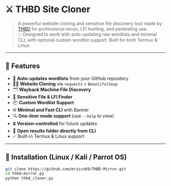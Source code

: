 # ⚔️ THBD Site Cloner

> A powerful website cloning and sensitive file discovery tool made by [THBD](https://github.com/thbdsec) for professional recon, LFI hunting, and pentesting use.  
> 💥 Designed to work with auto-updating raw wordlists and minimal CLI, with optional custom wordlist support. Built for both Termux & Linux.

---

## 🚀 Features

- 🔁 **Auto-updates wordlists** from your GitHub repository
- 🕵️‍♂️ **Website Cloning** via `requests` + `BeautifulSoup`
- 🗂 **Wayback Machine File Discovery**
- 📁 **Sensitive File & LFI Finder**
- 📦 **Custom Wordlist Support**
- 🌐 **Minimal and Fast CLI** with Banner
- 🔍 **One-liner mode support** (use `--help` to view)
- 🔒 **Version-controlled** for future updates
- 📁 **Open results folder directly from CLI**
- ✅ Built-in Termux & Linux support

---

## 🧩 Installation (Linux / Kali / Parrot OS)

```bash
git clone https://github.com/mrzico69/THBD-Mirror.git
cd thbd-mirror.py 
python thbd_cloner.py
